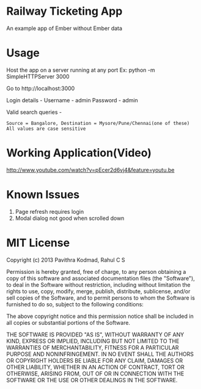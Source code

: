 Railway Ticketing App
=====================

An example app of Ember without Ember data

Usage
=====
Host the app on a server running at any port
Ex: python -m SimpleHTTPServer 3000

Go to http://localhost:3000

Login details -
	Username - admin
	Password - admin

Valid search queries - 
	
	Source = Bangalore, Destination = Mysore/Pune/Chennai(one of these)
	All values are case sensitive

Working Application(Video)
==========================

http://www.youtube.com/watch?v=pEcer2d6vj4&feature=youtu.be

Known Issues
===========

1. Page refresh requires login
2. Modal dialog not good when scrolled down

MIT License
===========
Copyright (c) 2013 Pavithra Kodmad, Rahul C S

Permission is hereby granted, free of charge, to any person obtaining a copy of this software and associated documentation files (the "Software"), to deal in the Software without restriction, including without limitation the rights to use, copy, modify, merge, publish, distribute, sublicense, and/or sell copies of the Software, and to permit persons to whom the Software is furnished to do so, subject to the following conditions:

The above copyright notice and this permission notice shall be included in all copies or substantial portions of the Software.

THE SOFTWARE IS PROVIDED "AS IS", WITHOUT WARRANTY OF ANY KIND, EXPRESS OR IMPLIED, INCLUDING BUT NOT LIMITED TO THE WARRANTIES OF MERCHANTABILITY, FITNESS FOR A PARTICULAR PURPOSE AND NONINFRINGEMENT. IN NO EVENT SHALL THE AUTHORS OR COPYRIGHT HOLDERS BE LIABLE FOR ANY CLAIM, DAMAGES OR OTHER LIABILITY, WHETHER IN AN ACTION OF CONTRACT, TORT OR OTHERWISE, ARISING FROM, OUT OF OR IN CONNECTION WITH THE SOFTWARE OR THE USE OR OTHER DEALINGS IN THE SOFTWARE.

